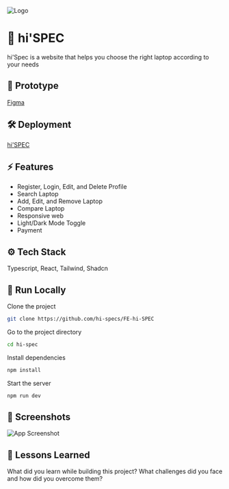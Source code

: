 ![Logo](https://doc-0g-c0-docs.googleusercontent.com/docs/securesc/s5hi1dh70uur7vkme6i39q8tr0hn1srs/9aqlnbnh6sgln897phav9qdvfad7nt5e/1703143425000/00106957336653674031/00106957336653674031/1BxTs6qK5NbA6z2hh6k01WxmOx3lIDkZ8?e=view&ax=AEqgLxnedsVDFmGZSF2XTRp-w7yDGYSsV-1zL87eknRMOOs95ZxV5LecoUOgBS7P-vfYHUWt9sMt2u_hrFcP35JGSL7qOa7ao14TGRpxI7pAYlxb-CZox1ScqZA7TxIsDzPwrEz31HGHVs5JMIP-h7uT0yvz1ryBowu2JJKIA8zGe4gTo6L6CdESvcYtPjFt5ccovckRNcDOAD7La0BV4Q9FHQN7yzdhTvt2H9vb-cduQi18w43ZiH11i1MksiXDUlwwsd2ZPNqqCQ25IbLJGUxD86CFkQUNV8HaqDeG3bdgcj_Q-8UYpEFdPK4UDdo1hgnBTh2OD1zBobUdm69e_4x_wmviNTr7vcuwGZkcrUV0IhnqT9KnwLejH5FBImCQwbODcmZg2GlDDIKR9D9iw2ecYOCsm30nHOa7cmenHrPOnWdAHJKwTpdn2NrVXIkId7cty2RxAK1a88w4Ye0x-sQHmtgoCMBKulAyMpNG9sI_upxeqe4T85FHS6nQ_noYaaz88xuQAabPdekzJqNWXknbd5KWq7DJGalTpMshpaBiS5gNTfftkGDHE_mIMtKj91uRYO2FGRpqIcP2fKOvQlABTy2kgXHJO13ZNC50Rzf5-aimAdTJisGdm_ktlP1qch9B1q_av5ltbsveHgGTQghyQrhP1-qjZlVQsn5HbdVZkh2UUTfiwuhYybl29kgexgNZi--62kDHvX45TdPf6f14MhH3CB4wQ7_D831DLZekxyR6LuZI6Ge4u3uFYixhUyEWilY3-ggfEFsRf9CoQj7ADBzdbYdLFQu82ndQsNtt64toVaoi5pSzox0ofD_Gl6cMJ_WxeFqsZcrkQRvRE4LAdSZWLByhlrovs8Z4xB1FlIw&uuid=dd3101f5-9c5d-4153-8221-85907f5c81ed&authuser=0&nonce=jpn55vnk2hcue&user=00106957336653674031&hash=otrvfhvardi4fdvbhgg0i7hc88ep8bq9)

# 🚀 hi'SPEC

hi'Spec is a website that helps you choose the right laptop according to your needs

## 🎨 Prototype

[Figma](https://www.figma.com/file/rUcDe4ifIc4HC9ezq7H50k/hi'SPEC?type=design&node-id=0-1&mode=design&t=S1JJZqGRfRZ48JSZ-0)

## 🛠 Deployment

[hi'SPEC](hi-spec.vercel.app)

## ⚡️ Features

- Register, Login, Edit, and Delete Profile
- Search Laptop
- Add, Edit, and Remove Laptop
- Compare Laptop
- Responsive web
- Light/Dark Mode Toggle
- Payment

## ⚙️ Tech Stack

Typescript, React, Tailwind, Shadcn

## 🏃 Run Locally

Clone the project

```bash
git clone https://github.com/hi-specs/FE-hi-SPEC
```

Go to the project directory

```bash
cd hi-spec
```

Install dependencies

```bash
npm install
```

Start the server

```bash
npm run dev
```

## 💾 Screenshots

![App Screenshot](https://doc-0c-c0-docs.googleusercontent.com/docs/securesc/s5hi1dh70uur7vkme6i39q8tr0hn1srs/pf0o1bkgtkisrkpb5598moj0aj7l0id2/1703144325000/00106957336653674031/00106957336653674031/1aAqaN9vzgTJCDnBrdShTeoAlVrYr-diH?e=view&ax=AEqgLxkD-9aLHvg95X1CGTGfzHEa6YosTmc2Kly1OLMBBdvfv_wQTqn3woc0qScmHRUlhScGAJYBqRy4Z-uyl_tDExfbka3oybVmTurs3DhCD-DrAT-wIaYqYB8gXmqmuTzWiotA4cM8sFLBcyrPx7ecwtETiqsqKZvYbBg1OGmZMP1DdjoKq2WvlRPT71O0y2cNjg24DQRQXBnO65NQY6K9DLjd7dhExVo13J1d7McoHoBwDUWdQXHAksYIbniMjqjkNkGY_28mtFKCRN5-Iq2EZgMxmb_L15kPYEwT4cJ_ibW0LnSumhbzRZBbOIwi26fV3m0e2afdrUlUW8366mAhYaCyQncOhqRhhm0vPtXK3f0bFRRH_t_E77l7bHsLgU_qUgTsiXJXCb0nxgyY3J36ANBcfCEm8CqpG2DSzAJmKL0ezbNAetPff9sc6hU8_XBKo57Mr9jBoFK0xeHMT-rcYBvJAoCvxmZzL6bez958zynLIXsSFQ2eTHgLR_Tvg6FJs6vw-QoJPXunQVSaEHxyaX4dmfplrGU4RjIGgukOEizBnDn4pkC4IeVbHocOi57NZvOOWQ609fS9nSmWufewMvbc1zhMXpS1u7OK7au9hCyT_DI795MdoGjXx7dVQQIa8KUHHCUiB1RCAA7c_Hd6s_a3o96u0PNf75dAHiA3tUzIJssf1r_rzFogR-0KKAxygqYHY06hJb1qS1w3y_rRbZpdgQIVUunXaymbRzHf-cJHElkQTWsHPStMSTjKItBWo2AWGVb2fySY7BPGvkGHpMyOXkxvr2Q2cnHWKgbxjuDS8nwJlIX3alPU6BwMw-PgAhQmuGpam8bsNf6OdeRLGplirAvLbPcrKeVswOG_3dw&uuid=9a10736c-9524-4cfb-8000-0d6e1631a73f&authuser=0&nonce=utu95t98bhtho&user=00106957336653674031&hash=on7hvperi09c7etqn6j6ogtpi4bthjtr)

## 🧠 Lessons Learned

What did you learn while building this project? What challenges did you face and how did you overcome them?
